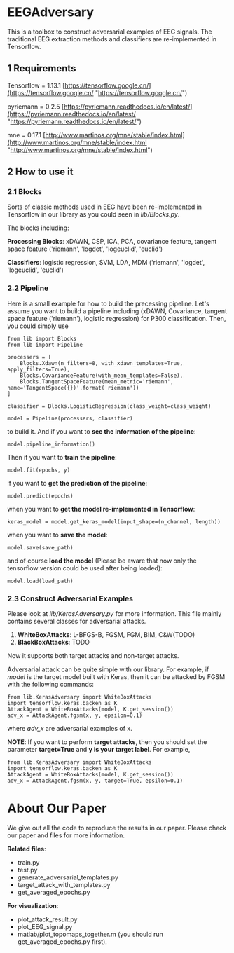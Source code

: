 # EEGAdversary
This is a toolbox to construct adversarial examples of EEG signals. The traditional EEG extraction methods and classifiers are re-implemented in Tensorflow.

## 1 Requirements

Tensorflow = 1.13.1 [https://tensorflow.google.cn/](https://tensorflow.google.cn/ "https://tensorflow.google.cn/")

pyriemann = 0.2.5 [https://pyriemann.readthedocs.io/en/latest/](https://pyriemann.readthedocs.io/en/latest/ "https://pyriemann.readthedocs.io/en/latest/")

mne = 0.17.1 [http://www.martinos.org/mne/stable/index.html](http://www.martinos.org/mne/stable/index.html "http://www.martinos.org/mne/stable/index.html")


## 2 How to use it

### 2.1 Blocks

Sorts of classic methods used in EEG have been re-implemented in Tensorflow in our library as you could seen in *lib/Blocks.py*. 

The blocks including:

**Processing Blocks**: xDAWN, CSP, ICA, PCA, covariance feature, tangent space feature ('riemann', 'logdet', 'logeuclid', 'euclid')

**Classifiers**: logistic regression, SVM, LDA, MDM ('riemann', 'logdet', 'logeuclid', 'euclid')

### 2.2 Pipeline

Here is a small example for how to build the precessing pipeline. Let's assume you want to build a pipeline including (xDAWN, Covariance, tangent space feature ('riemann'), logistic regression) for P300 classification. Then, you could simply use

    from lib import Blocks
    from lib import Pipeline
    
    processers = [
	    Blocks.Xdawn(n_filters=8, with_xdawn_templates=True, apply_filters=True),
	    Blocks.CovarianceFeature(with_mean_templates=False),
	    Blocks.TangentSpaceFeature(mean_metric='riemann', name='TangentSpace({})'.format('riemann'))
    ]
    
    classifier = Blocks.LogisticRegression(class_weight=class_weight)
    
    model = Pipeline(processers, classifier)

to build it. And if you want to **see the information of the pipeline**:

	model.pipeline_information()

Then if you want to **train the pipeline**:
	
	model.fit(epochs, y)

if you want to **get the prediction of the pipeline**:

	model.predict(epochs)

when you want to **get the model re-implemented in Tensorflow**:

	keras_model = model.get_keras_model(input_shape=(n_channel, length))

when you want to **save the model**:
	
	model.save(save_path)

and of course **load the model** (Please be aware that now only the tensorflow version could be used after being loaded):

	model.load(load_path)

### 2.3 Construct Adversarial Examples

Please look at *lib/KerasAdversary.py* for more information. This file mainly contains several classes for adversarial attacks.

1. **WhiteBoxAttacks**: L-BFGS-B, FGSM, FGM, BIM, C&W(TODO)
2. **BlackBoxAttacks**: TODO

Now it supports both target attacks and non-target attacks.

Adversarial attack can be quite simple with our library. For example, if *model* is the target model built with Keras, then it can be attacked by FGSM with the following commands:
	
	from lib.KerasAdversary import WhiteBoxAttacks
	import tensorflow.keras.backen as K	
	AttackAgent = WhiteBoxAttacks(model, K.get_session())
	adv_x = AttackAgent.fgsm(x, y, epsilon=0.1)

where *adv_x* are adversarial examples of x.

**NOTE**: If you want to perform **target attacks**, then you should set the parameter **target=True** and **y is your target label**. For example,

	from lib.KerasAdversary import WhiteBoxAttacks
	import tensorflow.keras.backen as K	
	AttackAgent = WhiteBoxAttacks(model, K.get_session())
	adv_x = AttackAgent.fgsm(x, y, target=True, epsilon=0.1)

# About Our Paper

We give out all the code to reproduce the results in our paper. Please check our paper and files for more information.

**Related files**:

- train.py
- test.py
- generate_adversarial_templates.py
- target_attack_with_templates.py
- get_averaged_epochs.py

**For visualization**:

- plot_attack_result.py
- plot_EEG_signal.py
- matlab/plot_topomaps_together.m (you should run get_averaged_epochs.py first).
